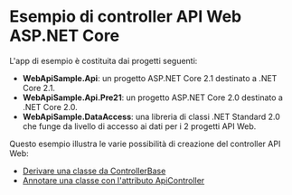 # <a name="aspnet-core-web-api-controller-sample"></a>Esempio di controller API Web ASP.NET Core

L'app di esempio è costituita dai progetti seguenti:

- **WebApiSample.Api**: un progetto ASP.NET Core 2.1 destinato a .NET Core 2.1.
- **WebApiSample.Api.Pre21**: un progetto ASP.NET Core 2.0 destinato a .NET Core 2.0.
- **WebApiSample.DataAccess**: una libreria di classi .NET Standard 2.0 che funge da livello di accesso ai dati per i 2 progetti API Web.

Questo esempio illustra le varie possibilità di creazione del controller API Web:

- [Derivare una classe da ControllerBase](https://docs.microsoft.com/aspnet/core/web-api#derive-class-from-controllerbase)
- [Annotare una classe con l'attributo ApiController](https://docs.microsoft.com/aspnet/core/web-api#annotate-class-with-apicontrollerattribute)
